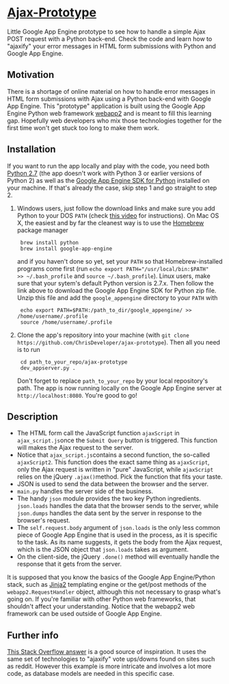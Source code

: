 # [Ajax-Prototype](http://ajax-prototype.appspot.com/) #

Little Google App Engine prototype to see how to handle a simple Ajax POST request with a Python back-end. Check the code and learn how to "ajaxify" your error messages in HTML form submissions with Python and Google App Engine.

## Motivation ##
There is a shortage of online material on how to handle error messages in HTML form submissions with Ajax using a Python back-end with Google App Engine. This "prototype" application is built using the Google App Engine Python web framework [webapp2](https://webapp-improved.appspot.com/) and is meant to fill this learning gap. Hopefully web developers who mix those technologies together for the first time won't get stuck too long to make them work.

## Installation ##
If you want to run the app locally and play with the code, you need both [Python 2.7](https://www.python.org/download/releases/2.7/) (the app doesn't work with Python 3 or earlier versions of Python 2) as well as the [Google App Engine SDK for Python](https://developers.google.com/appengine/downloads) installed on your machine. If that's already the case, skip step 1 and go straight to step 2.

1. Windows users, just follow the download links and make sure you add Python to your DOS `PATH` (check [this video](http://showmedo.com/videotutorials/video?name=960000&fromSeriesID=96) for instructions). On Mac OS X, the easiest and by far the cleanest way is to use the [Homebrew](http://brew.sh/) package manager

        brew install python
        brew install google-app-engine

    and if you haven't done so yet, set your `PATH` so that Homebrew-installed programs come first (run `echo export PATH="/usr/local/bin:$PATH"     >> ~/.bash_profile` and `source ~/.bash_profile`). Linux users, make sure that your sytem's default Python version is 2.7.x. Then follow the link above to download the Google App Engine SDK for Python zip file. Unzip this file and add the `google_appengine` directory to your `PATH` with

        echo export PATH=$PATH:/path_to_dir/google_appengine/ >> /home/username/.profile
        source /home/username/.profile

2. Clone the app's repository into your machine (with `git clone https://github.com/ChrisDeveloper/ajax-prototype`). Then all you need is to run

    
        cd path_to_your_repo/ajax-prototype
        dev_appserver.py .


    Don't forget to replace `path_to_your_repo` by your local repository's path. The app is now running locally on the Google App Engine server at `http://localhost:8080`. You're good to go!

## Description ##
- The HTML form call the JavaScript function `ajaxScript` in `ajax_script.js`once the `Submit Query` button is triggered. This function will makes the Ajax request to the server.
- Notice that `ajax_script.js`contains a second function, the so-called `ajaxScript2`. This function does the exact same thing as `ajaxScript`, only the Ajax request is written in "pure" JavaScript, while `ajaxScript` relies on the jQuery `.ajax()`method. Pick the function that fits your taste.
- JSON is used to send the data between the browser and the server. 
- `main.py` handles the server side of the business.
- The handy `json` module provides the two key Python ingredients. `json.loads` handles the data that the browser sends to the server, while `json.dumps` handles the data sent by the server in response to the browser's request.
- The `self.request.body` argument of `json.loads` is the only less common piece of Google App Engine that is used in the process, as it is specific to the task. As its name suggests, it gets the body from the Ajax request, which is the JSON object that `json.loads` takes as argument.
- On the client-side, the jQuery `.done()`  method will eventually handle the response that it gets from the server.

It is supposed that you know the basics of the Google App Engine/Python stack, such as [Jinja2](http://jinja.pocoo.org/) templating engine or the get/post methods of the `webapp2.RequestHandler` object, although this not necessary to grasp what's going on. If you're familiar with other Python web frameworks, that shouldn't affect your understanding. Notice that the webapp2 web framework can be used outside of Google App Engine.

## Further info ##
[This Stack Overflow answer](http://stackoverflow.com/a/22053890/3190077) is a good source of inspiration. It uses the same set of technologies to "ajaxify" vote ups/downs found on sites such as reddit. However this example is more intricate and involves a lot more code, as database models are needed in this specific case.